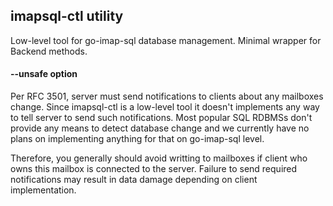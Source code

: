 imapsql-ctl utility
-------------------

Low-level tool for go-imap-sql database management. Minimal wrapper for Backend methods.

#### --unsafe option

Per RFC 3501, server must send notifications to clients about any mailboxes
change. Since imapsql-ctl is a low-level tool it doesn't implements any way to
tell server to send such notifications. Most popular SQL RDBMSs don't provide
any means to detect database change and we currently have no plans on
implementing anything for that on go-imap-sql level.

Therefore, you generally should avoid writting to mailboxes if client who owns
this mailbox is connected to the server. Failure to send required notifications
may result in data damage depending on client implementation.
